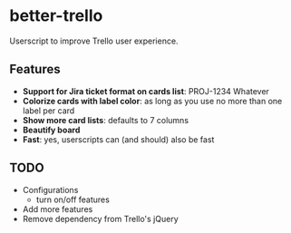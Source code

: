 # better-trello
Userscript to improve Trello user experience.

## Features
- **Support for Jira ticket format on cards list**: PROJ-1234 Whatever
- **Colorize cards with label color**: as long as you use no more than one label per card
- **Show more card lists**: defaults to 7 columns
- **Beautify board**
- **Fast**: yes, userscripts can (and should) also be fast

## TODO
- Configurations
  - turn on/off features
- Add more features
- Remove dependency from Trello's jQuery
